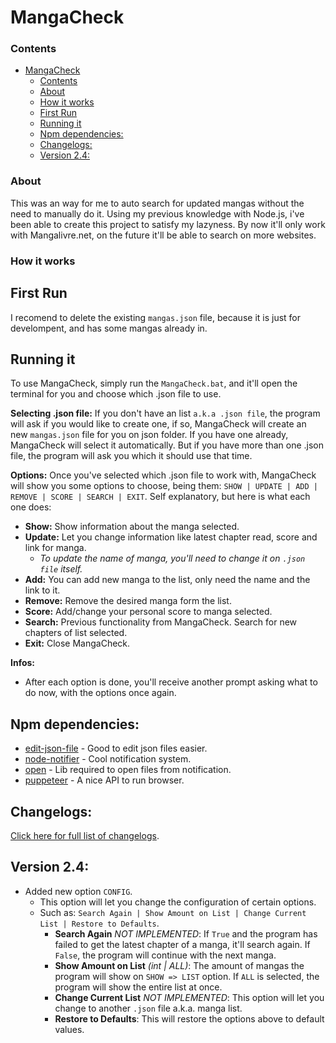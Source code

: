 ﻿# MangaCheck
### Contents
- [MangaCheck](#mangacheck)
    - [Contents](#contents)
    - [About](#about)
    - [How it works](#how-it-works)
  - [First Run](#first-run)
  - [Running it](#running-it)
  - [Npm dependencies:](#npm-dependencies)
  - [Changelogs:](#changelogs)
  - [Version 2.4:](#version-24)
### About
This was an way for me to auto search for updated mangas without the need to manually do it.
Using my previous knowledge with Node.js, i've been able to create this project to satisfy my lazyness.
By now it'll only work with Mangalivre.net, on the future it'll be able to search on more websites.
### How it works
## First Run
I recomend to delete the existing `mangas.json` file, because it is just for develompent, and has some mangas already in.
## Running it
To use MangaCheck, simply run the `MangaCheck.bat`, and it'll open the terminal for you and choose which .json file to use.

**Selecting .json file:** 
If you don't have an list `a.k.a .json file`, the program will ask if you would like to create one, if so, MangaCheck will create an new `mangas.json` file for you on json folder.
If you have one already, MangaCheck will select it automatically.
But if you have more than one .json file, the program will ask you which it should use that time.

**Options:**
Once you've selected which .json file to work with, MangaCheck will show you some options to choose, being them:
`SHOW | UPDATE | ADD | REMOVE | SCORE | SEARCH | EXIT`.
Self explanatory, but here is what each one does:
  - **Show:** Show information about the manga selected.
  - **Update:** Let you change information like latest chapter read, score and link for manga.
    - *To update the name of manga, you'll need to change it on `.json file` itself.*
  - **Add:** You can add new manga to the list, only need the name and the link to it.
  - **Remove:** Remove the desired manga form the list.
  - **Score:** Add/change your personal score to manga selected.
  - **Search:** Previous functionality from MangaCheck. Search for new chapters of list selected.
  - **Exit:** Close MangaCheck.

**Infos:**
- After each option is done, you'll receive another prompt asking what to do now, with the options once again.

## Npm dependencies:
- [edit-json-file] - Good to edit json files easier.
- [node-notifier] - Cool notification system.
- [open] - Lib required to open files from notification.
- [puppeteer] - A nice API to run browser.

[edit-json-file]: <https://www.npmjs.com/package/edit-json-file>
[node-notifier]: <https://www.npmjs.com/package/node-notifier>
[open]: <https://www.npmjs.com/package/open>
[puppeteer]: <https://www.npmjs.com/package/puppeteer>

## Changelogs:
[Click here for full list of changelogs](./changelog.md).
## Version 2.4:
- Added new option `CONFIG`.
  - This option will let you change the configuration of certain options.
  - Such as: `Search Again | Show Amount on List | Change Current List | Restore to Defaults`.
    - **Search Again** *NOT IMPLEMENTED*: If `True` and the program has failed to get the latest chapter of a manga, it'll search again. If `False`, the program will continue with the next manga.
    - **Show Amount on List** *(int | ALL)*: The amount of mangas the program will show on `SHOW => LIST` option. If `ALL` is selected, the program will show the entire list at once.
    - **Change Current List** *NOT IMPLEMENTED*: This option will let you change to another `.json` file a.k.a. manga list.
    - **Restore to Defaults**: This will restore the options above to default values.